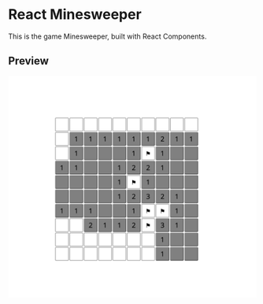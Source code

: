 # React Minesweeper

This is the game Minesweeper, built with React Components.

## Preview

![Minesweeper](minesweeper.png)